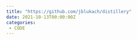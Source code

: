 ```yaml
---
title: "https://github.com/jblukach/distillery"
date: 2021-10-13T00:00:00Z
categories:
 - CODE
---
```

